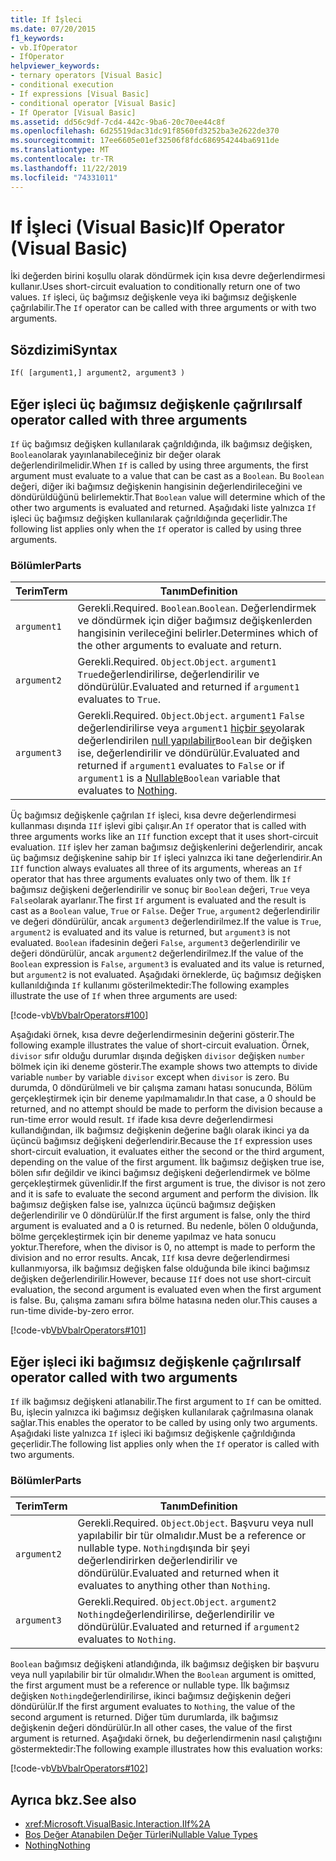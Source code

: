 ```yaml
---
title: If İşleci
ms.date: 07/20/2015
f1_keywords:
- vb.IfOperator
- IfOperator
helpviewer_keywords:
- ternary operators [Visual Basic]
- conditional execution
- If expressions [Visual Basic]
- conditional operator [Visual Basic]
- If Operator [Visual Basic]
ms.assetid: dd56c9df-7cd4-442c-9ba6-20c70ee44c8f
ms.openlocfilehash: 6d25519dac31dc91f8560fd3252ba3e2622de370
ms.sourcegitcommit: 17ee6605e01ef32506f8fdc686954244ba6911de
ms.translationtype: MT
ms.contentlocale: tr-TR
ms.lasthandoff: 11/22/2019
ms.locfileid: "74331011"
---
```

# <a name="if-operator-visual-basic"></a><span data-ttu-id="c14c0-102">If İşleci (Visual Basic)</span><span class="sxs-lookup"><span data-stu-id="c14c0-102">If Operator (Visual Basic)</span></span>

<span data-ttu-id="c14c0-103">İki değerden birini koşullu olarak döndürmek için kısa devre değerlendirmesi kullanır.</span><span class="sxs-lookup"><span data-stu-id="c14c0-103">Uses short-circuit evaluation to conditionally return one of two values.</span></span> <span data-ttu-id="c14c0-104">`If` işleci, üç bağımsız değişkenle veya iki bağımsız değişkenle çağrılabilir.</span><span class="sxs-lookup"><span data-stu-id="c14c0-104">The `If` operator can be called with three arguments or with two arguments.</span></span>

## <a name="syntax"></a><span data-ttu-id="c14c0-105">Sözdizimi</span><span class="sxs-lookup"><span data-stu-id="c14c0-105">Syntax</span></span>

```vb
If( [argument1,] argument2, argument3 )
```

## <a name="if-operator-called-with-three-arguments"></a><span data-ttu-id="c14c0-106">Eğer işleci üç bağımsız değişkenle çağrılırsa</span><span class="sxs-lookup"><span data-stu-id="c14c0-106">If operator called with three arguments</span></span>

<span data-ttu-id="c14c0-107">`If` üç bağımsız değişken kullanılarak çağrıldığında, ilk bağımsız değişken, `Boolean`olarak yayınlanabileceğiniz bir değer olarak değerlendirilmelidir.</span><span class="sxs-lookup"><span data-stu-id="c14c0-107">When `If` is called by using three arguments, the first argument must evaluate to a value that can be cast as a `Boolean`.</span></span> <span data-ttu-id="c14c0-108">Bu `Boolean` değeri, diğer iki bağımsız değişkenin hangisinin değerlendirileceğini ve döndürüldüğünü belirlemektir.</span><span class="sxs-lookup"><span data-stu-id="c14c0-108">That `Boolean` value will determine which of the other two arguments is evaluated and returned.</span></span> <span data-ttu-id="c14c0-109">Aşağıdaki liste yalnızca `If` işleci üç bağımsız değişken kullanılarak çağrıldığında geçerlidir.</span><span class="sxs-lookup"><span data-stu-id="c14c0-109">The following list applies only when the `If` operator is called by using three arguments.</span></span>

### <a name="parts"></a><span data-ttu-id="c14c0-110">Bölümler</span><span class="sxs-lookup"><span data-stu-id="c14c0-110">Parts</span></span>

|<span data-ttu-id="c14c0-111">Terim</span><span class="sxs-lookup"><span data-stu-id="c14c0-111">Term</span></span>|<span data-ttu-id="c14c0-112">Tanım</span><span class="sxs-lookup"><span data-stu-id="c14c0-112">Definition</span></span>|
|---|---|
|`argument1`|<span data-ttu-id="c14c0-113">Gerekli.</span><span class="sxs-lookup"><span data-stu-id="c14c0-113">Required.</span></span> <span data-ttu-id="c14c0-114">`Boolean`.</span><span class="sxs-lookup"><span data-stu-id="c14c0-114">`Boolean`.</span></span> <span data-ttu-id="c14c0-115">Değerlendirmek ve döndürmek için diğer bağımsız değişkenlerden hangisinin verileceğini belirler.</span><span class="sxs-lookup"><span data-stu-id="c14c0-115">Determines which of the other arguments to evaluate and return.</span></span>|
|`argument2`|<span data-ttu-id="c14c0-116">Gerekli.</span><span class="sxs-lookup"><span data-stu-id="c14c0-116">Required.</span></span> <span data-ttu-id="c14c0-117">`Object`.</span><span class="sxs-lookup"><span data-stu-id="c14c0-117">`Object`.</span></span> <span data-ttu-id="c14c0-118">`argument1` `True`değerlendirilirse, değerlendirilir ve döndürülür.</span><span class="sxs-lookup"><span data-stu-id="c14c0-118">Evaluated and returned if `argument1` evaluates to `True`.</span></span>|
|`argument3`|<span data-ttu-id="c14c0-119">Gerekli.</span><span class="sxs-lookup"><span data-stu-id="c14c0-119">Required.</span></span> <span data-ttu-id="c14c0-120">`Object`.</span><span class="sxs-lookup"><span data-stu-id="c14c0-120">`Object`.</span></span> <span data-ttu-id="c14c0-121">`argument1` `False` değerlendirilirse veya `argument1` [hiçbir şey](../../../visual-basic/language-reference/nothing.md)olarak değerlendirilen [null yapılabilir](../../../visual-basic/programming-guide/language-features/data-types/nullable-value-types.md)`Boolean` bir değişken ise, değerlendirilir ve döndürülür.</span><span class="sxs-lookup"><span data-stu-id="c14c0-121">Evaluated and returned if `argument1` evaluates to `False` or if `argument1` is a [Nullable](../../../visual-basic/programming-guide/language-features/data-types/nullable-value-types.md)`Boolean` variable that evaluates to [Nothing](../../../visual-basic/language-reference/nothing.md).</span></span>|

<span data-ttu-id="c14c0-122">Üç bağımsız değişkenle çağrılan `If` işleci, kısa devre değerlendirmesi kullanması dışında `IIf` işlevi gibi çalışır.</span><span class="sxs-lookup"><span data-stu-id="c14c0-122">An `If` operator that is called with three arguments works like an `IIf` function except that it uses short-circuit evaluation.</span></span> <span data-ttu-id="c14c0-123">`IIf` işlev her zaman bağımsız değişkenlerini değerlendirir, ancak üç bağımsız değişkenine sahip bir `If` işleci yalnızca iki tane değerlendirir.</span><span class="sxs-lookup"><span data-stu-id="c14c0-123">An `IIf` function always evaluates all three of its arguments, whereas an `If` operator that has three arguments evaluates only two of them.</span></span> <span data-ttu-id="c14c0-124">İlk `If` bağımsız değişkeni değerlendirilir ve sonuç bir `Boolean` değeri, `True` veya `False`olarak ayarlanır.</span><span class="sxs-lookup"><span data-stu-id="c14c0-124">The first `If` argument is evaluated and the result is cast as a `Boolean` value, `True` or `False`.</span></span> <span data-ttu-id="c14c0-125">Değer `True`, `argument2` değerlendirilir ve değeri döndürülür, ancak `argument3` değerlendirilmez.</span><span class="sxs-lookup"><span data-stu-id="c14c0-125">If the value is `True`, `argument2` is evaluated and its value is returned, but `argument3` is not evaluated.</span></span> <span data-ttu-id="c14c0-126">`Boolean` ifadesinin değeri `False`, `argument3` değerlendirilir ve değeri döndürülür, ancak `argument2` değerlendirilmez.</span><span class="sxs-lookup"><span data-stu-id="c14c0-126">If the value of the `Boolean` expression is `False`, `argument3` is evaluated and its value is returned, but `argument2` is not evaluated.</span></span> <span data-ttu-id="c14c0-127">Aşağıdaki örneklerde, üç bağımsız değişken kullanıldığında `If` kullanımı gösterilmektedir:</span><span class="sxs-lookup"><span data-stu-id="c14c0-127">The following examples illustrate the use of `If` when three arguments are used:</span></span>

[!code-vb[VbVbalrOperators#100](~/samples/snippets/visualbasic/VS_Snippets_VBCSharp/VbVbalrOperators/VB/Class4.vb#100)]

<span data-ttu-id="c14c0-128">Aşağıdaki örnek, kısa devre değerlendirmesinin değerini gösterir.</span><span class="sxs-lookup"><span data-stu-id="c14c0-128">The following example illustrates the value of short-circuit evaluation.</span></span> <span data-ttu-id="c14c0-129">Örnek, `divisor` sıfır olduğu durumlar dışında değişken `divisor` değişken `number` bölmek için iki deneme gösterir.</span><span class="sxs-lookup"><span data-stu-id="c14c0-129">The example shows two attempts to divide variable `number` by variable `divisor` except when `divisor` is zero.</span></span> <span data-ttu-id="c14c0-130">Bu durumda, 0 döndürülmeli ve bir çalışma zamanı hatası sonucunda, Bölüm gerçekleştirmek için bir deneme yapılmamalıdır.</span><span class="sxs-lookup"><span data-stu-id="c14c0-130">In that case, a 0 should be returned, and no attempt should be made to perform the division because a run-time error would result.</span></span> <span data-ttu-id="c14c0-131">`If` ifade kısa devre değerlendirmesi kullandığından, ilk bağımsız değişkenin değerine bağlı olarak ikinci ya da üçüncü bağımsız değişkeni değerlendirir.</span><span class="sxs-lookup"><span data-stu-id="c14c0-131">Because the `If` expression uses short-circuit evaluation, it evaluates either the second or the third argument, depending on the value of the first argument.</span></span> <span data-ttu-id="c14c0-132">İlk bağımsız değişken true ise, bölen sıfır değildir ve ikinci bağımsız değişkeni değerlendirmek ve bölme gerçekleştirmek güvenlidir.</span><span class="sxs-lookup"><span data-stu-id="c14c0-132">If the first argument is true, the divisor is not zero and it is safe to evaluate the second argument and perform the division.</span></span> <span data-ttu-id="c14c0-133">İlk bağımsız değişken false ise, yalnızca üçüncü bağımsız değişken değerlendirilir ve 0 döndürülür.</span><span class="sxs-lookup"><span data-stu-id="c14c0-133">If the first argument is false, only the third argument is evaluated and a 0 is returned.</span></span> <span data-ttu-id="c14c0-134">Bu nedenle, bölen 0 olduğunda, bölme gerçekleştirmek için bir deneme yapılmaz ve hata sonucu yoktur.</span><span class="sxs-lookup"><span data-stu-id="c14c0-134">Therefore, when the divisor is 0, no attempt is made to perform the division and no error results.</span></span> <span data-ttu-id="c14c0-135">Ancak, `IIf` kısa devre değerlendirmesi kullanmıyorsa, ilk bağımsız değişken false olduğunda bile ikinci bağımsız değişken değerlendirilir.</span><span class="sxs-lookup"><span data-stu-id="c14c0-135">However, because `IIf` does not use short-circuit evaluation, the second argument is evaluated even when the first argument is false.</span></span> <span data-ttu-id="c14c0-136">Bu, çalışma zamanı sıfıra bölme hatasına neden olur.</span><span class="sxs-lookup"><span data-stu-id="c14c0-136">This causes a run-time divide-by-zero error.</span></span>

[!code-vb[VbVbalrOperators#101](~/samples/snippets/visualbasic/VS_Snippets_VBCSharp/VbVbalrOperators/VB/Class4.vb#101)]

## <a name="if-operator-called-with-two-arguments"></a><span data-ttu-id="c14c0-137">Eğer işleci iki bağımsız değişkenle çağrılırsa</span><span class="sxs-lookup"><span data-stu-id="c14c0-137">If operator called with two arguments</span></span>

<span data-ttu-id="c14c0-138">`If` ilk bağımsız değişkeni atlanabilir.</span><span class="sxs-lookup"><span data-stu-id="c14c0-138">The first argument to `If` can be omitted.</span></span> <span data-ttu-id="c14c0-139">Bu, işlecin yalnızca iki bağımsız değişken kullanılarak çağrılmasına olanak sağlar.</span><span class="sxs-lookup"><span data-stu-id="c14c0-139">This enables the operator to be called by using only two arguments.</span></span> <span data-ttu-id="c14c0-140">Aşağıdaki liste yalnızca `If` işleci iki bağımsız değişkenle çağrıldığında geçerlidir.</span><span class="sxs-lookup"><span data-stu-id="c14c0-140">The following list applies only when the `If` operator is called with two arguments.</span></span>

### <a name="parts"></a><span data-ttu-id="c14c0-141">Bölümler</span><span class="sxs-lookup"><span data-stu-id="c14c0-141">Parts</span></span>

|<span data-ttu-id="c14c0-142">Terim</span><span class="sxs-lookup"><span data-stu-id="c14c0-142">Term</span></span>|<span data-ttu-id="c14c0-143">Tanım</span><span class="sxs-lookup"><span data-stu-id="c14c0-143">Definition</span></span>|
|---|---|
|`argument2`|<span data-ttu-id="c14c0-144">Gerekli.</span><span class="sxs-lookup"><span data-stu-id="c14c0-144">Required.</span></span> <span data-ttu-id="c14c0-145">`Object`.</span><span class="sxs-lookup"><span data-stu-id="c14c0-145">`Object`.</span></span> <span data-ttu-id="c14c0-146">Başvuru veya null yapılabilir bir tür olmalıdır.</span><span class="sxs-lookup"><span data-stu-id="c14c0-146">Must be a reference or nullable type.</span></span> <span data-ttu-id="c14c0-147">`Nothing`dışında bir şeyi değerlendirirken değerlendirilir ve döndürülür.</span><span class="sxs-lookup"><span data-stu-id="c14c0-147">Evaluated and returned when it evaluates to anything other than `Nothing`.</span></span>|
|`argument3`|<span data-ttu-id="c14c0-148">Gerekli.</span><span class="sxs-lookup"><span data-stu-id="c14c0-148">Required.</span></span> <span data-ttu-id="c14c0-149">`Object`.</span><span class="sxs-lookup"><span data-stu-id="c14c0-149">`Object`.</span></span> <span data-ttu-id="c14c0-150">`argument2` `Nothing`değerlendirilirse, değerlendirilir ve döndürülür.</span><span class="sxs-lookup"><span data-stu-id="c14c0-150">Evaluated and returned if `argument2` evaluates to `Nothing`.</span></span>|

<span data-ttu-id="c14c0-151">`Boolean` bağımsız değişkeni atlandığında, ilk bağımsız değişken bir başvuru veya null yapılabilir bir tür olmalıdır.</span><span class="sxs-lookup"><span data-stu-id="c14c0-151">When the `Boolean` argument is omitted, the first argument must be a reference or nullable type.</span></span> <span data-ttu-id="c14c0-152">İlk bağımsız değişken `Nothing`değerlendirilirse, ikinci bağımsız değişkenin değeri döndürülür.</span><span class="sxs-lookup"><span data-stu-id="c14c0-152">If the first argument evaluates to `Nothing`, the value of the second argument is returned.</span></span> <span data-ttu-id="c14c0-153">Diğer tüm durumlarda, ilk bağımsız değişkenin değeri döndürülür.</span><span class="sxs-lookup"><span data-stu-id="c14c0-153">In all other cases, the value of the first argument is returned.</span></span> <span data-ttu-id="c14c0-154">Aşağıdaki örnek, bu değerlendirmenin nasıl çalıştığını göstermektedir:</span><span class="sxs-lookup"><span data-stu-id="c14c0-154">The following example illustrates how this evaluation works:</span></span>

[!code-vb[VbVbalrOperators#102](~/samples/snippets/visualbasic/VS_Snippets_VBCSharp/VbVbalrOperators/VB/Class4.vb#102)]

## <a name="see-also"></a><span data-ttu-id="c14c0-155">Ayrıca bkz.</span><span class="sxs-lookup"><span data-stu-id="c14c0-155">See also</span></span>

- <xref:Microsoft.VisualBasic.Interaction.IIf%2A>
- [<span data-ttu-id="c14c0-156">Boş Değer Atanabilen Değer Türleri</span><span class="sxs-lookup"><span data-stu-id="c14c0-156">Nullable Value Types</span></span>](../../programming-guide/language-features/data-types/nullable-value-types.md)
- [<span data-ttu-id="c14c0-157">Nothing</span><span class="sxs-lookup"><span data-stu-id="c14c0-157">Nothing</span></span>](../nothing.md)

